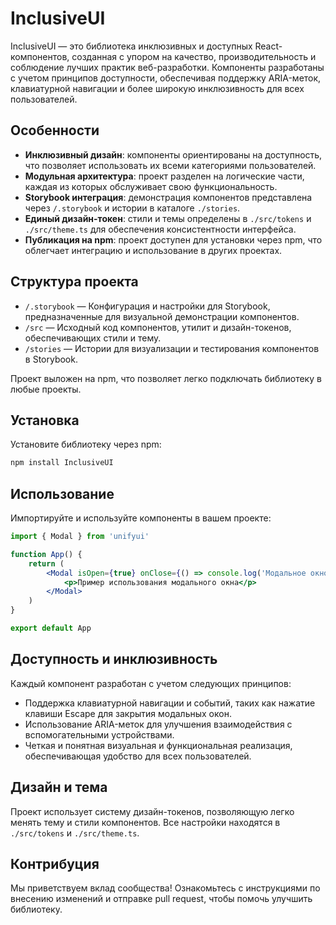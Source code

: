 # InclusiveUI

InclusiveUI — это библиотека инклюзивных и доступных React-компонентов, созданная с упором на качество, производительность и соблюдение лучших практик веб-разработки. Компоненты разработаны с учетом принципов доступности, обеспечивая поддержку ARIA-меток, клавиатурной навигации и более широкую инклюзивность для всех пользователей.

## Особенности

- **Инклюзивный дизайн**: компоненты ориентированы на доступность, что позволяет использовать их всеми категориями пользователей.
- **Модульная архитектура**: проект разделен на логические части, каждая из которых обслуживает свою функциональность.
- **Storybook интеграция**: демонстрация компонентов представлена через `/.storybook` и истории в каталоге `./stories`.
- **Единый дизайн-токен**: стили и темы определены в `./src/tokens` и `./src/theme.ts` для обеспечения консистентности интерфейса.
- **Публикация на npm**: проект доступен для установки через npm, что облегчает интеграцию и использование в других проектах.

## Структура проекта

- `/.storybook` — Конфигурация и настройки для Storybook, предназначенные для визуальной демонстрации компонентов.
- `/src` — Исходный код компонентов, утилит и дизайн-токенов, обеспечивающих стили и тему.
- `/stories` — Истории для визуализации и тестирования компонентов в Storybook.

Проект выложен на npm, что позволяет легко подключать библиотеку в любые проекты.

## Установка

Установите библиотеку через npm:

```bash
npm install InclusiveUI
```

## Использование

Импортируйте и используйте компоненты в вашем проекте:

```jsx
import { Modal } from 'unifyui'

function App() {
	return (
		<Modal isOpen={true} onClose={() => console.log('Модальное окно закрыто')}>
			<p>Пример использования модального окна</p>
		</Modal>
	)
}

export default App
```

## Доступность и инклюзивность

Каждый компонент разработан с учетом следующих принципов:

- Поддержка клавиатурной навигации и событий, таких как нажатие клавиши Escape для закрытия модальных окон.
- Использование ARIA-меток для улучшения взаимодействия с вспомогательными устройствами.
- Четкая и понятная визуальная и функциональная реализация, обеспечивающая удобство для всех пользователей.

## Дизайн и тема

Проект использует систему дизайн-токенов, позволяющую легко менять тему и стили компонентов. Все настройки находятся в `./src/tokens` и `./src/theme.ts`.

## Контрибуция

Мы приветствуем вклад сообщества! Ознакомьтесь с инструкциями по внесению изменений и отправке pull request, чтобы помочь улучшить библиотеку.

